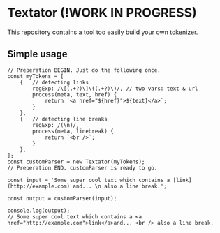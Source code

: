 # Textator (!WORK IN PROGRESS)

This repository contains a tool too easily build your own tokenizer.

## Simple usage

```JavaScript.es6
// Preperation BEGIN. Just do the following once.
const myTokens = [
    {   // detecting links
        regExp: /\[(.+?)\]\((.+?)\)/, // two vars: text & url
        process(meta, text, href) {
            return `<a href="${href}">${text}</a>`;
        }
    },
    {   // detecting line breaks
        regExp: /(\n)/,
        process(meta, linebreak) {
            return `<br />`;
        }
    },
];
const customParser = new Textator(myTokens);
// Preperation END. customParser is ready to go.

const input = 'Some super cool text which contains a [link](http://example.com) and... \n also a line break.';

const output = customParser(input);

console.log(output);
// Some super cool text which contains a <a href="http://example.com">link</a>and... <br /> also a line break.

```